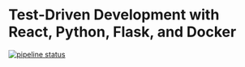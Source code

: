 # Test-Driven Development with React, Python, Flask, and Docker

[![pipeline status](https://gitlab.com/cloudnua-public/docker-flask-tdd-auth/badges/main/pipeline.svg)](https://gitlab.com/cloudnua-public/docker-flask-tdd-auth/commits/main)
